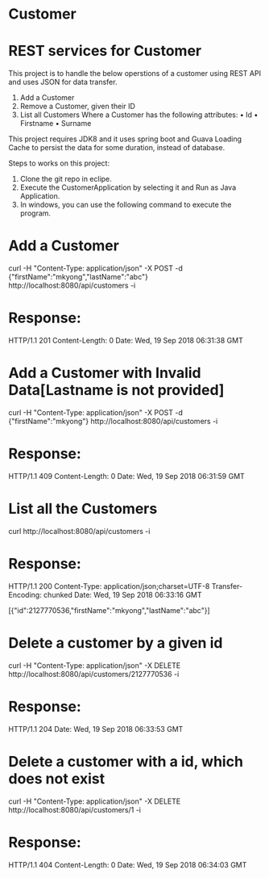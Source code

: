 # Customer
# REST services for Customer 

This project is to handle the below operstions of a customer using REST API and uses JSON for data transfer.
  1. Add a Customer
  2. Remove a Customer, given their ID
  3. List all Customers
Where a Customer has the following attributes:
  • Id
  • Firstname
  • Surname
  
  
  This project requires JDK8 and it uses spring boot and Guava Loading Cache to persist the data for some duration, instead of database.
  
Steps to works on this project:
  1. Clone the git repo in eclipe.
  2. Execute the CustomerApplication by selecting it and Run as Java Application.
  3. In windows, you can use the following command to execute the program.

# Add a Customer
curl -H "Content-Type: application/json" -X POST -d {\"firstName\":\"mkyong\",\"lastName\":\"abc\"} http://localhost:8080/api/customers -i

# Response:
HTTP/1.1 201
Content-Length: 0
Date: Wed, 19 Sep 2018 06:31:38 GMT

# Add a Customer with Invalid Data[Lastname is not provided]
curl -H "Content-Type: application/json" -X POST -d {\"firstName\":\"mkyong\"} http://localhost:8080/api/customers -i

# Response:
HTTP/1.1 409
Content-Length: 0
Date: Wed, 19 Sep 2018 06:31:59 GMT

# List all the Customers
curl http://localhost:8080/api/customers -i

# Response:
HTTP/1.1 200
Content-Type: application/json;charset=UTF-8
Transfer-Encoding: chunked
Date: Wed, 19 Sep 2018 06:33:16 GMT

[{"id":2127770536,"firstName":"mkyong","lastName":"abc"}]

# Delete a customer by a given id
curl -H "Content-Type: application/json" -X DELETE http://localhost:8080/api/customers/2127770536 -i

# Response:
HTTP/1.1 204
Date: Wed, 19 Sep 2018 06:33:53 GMT

# Delete a customer with a id, which does not exist
curl -H "Content-Type: application/json" -X DELETE http://localhost:8080/api/customers/1 -i

# Response:
HTTP/1.1 404
Content-Length: 0
Date: Wed, 19 Sep 2018 06:34:03 GMT


